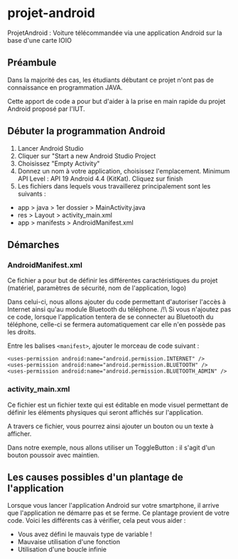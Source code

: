 # projet-android
ProjetAndroid : Voiture télécommandée via une application Android sur la base d'une carte IOIO

## Préambule
Dans la majorité des cas, les étudiants débutant ce projet n'ont pas de connaissance en programmation JAVA.

Cette apport de code a pour but d'aider à la prise en main rapide du projet Android proposé par l'IUT.

## Débuter la programmation Android

1) Lancer Android Studio
2) Cliquer sur "Start a new Android Studio Project
3) Choisissez "Empty Activity"
4) Donnez un nom à votre application, choisissez l'emplacement. Minimum API Level : API 19 Android 4.4 (KitKat). Cliquez sur finish
5) Les fichiers dans lequels vous travaillerez principalement sont les suivants :
  - app > java > 1er dossier > MainActivity.java
  - res > Layout > activity_main.xml
  - app > manifests > AndroidManifest.xml
 
 ## Démarches
 
 ### AndroidManifest.xml
 Ce fichier a pour but de définir les différentes caractéristiques du projet (matériel, paramètres de sécurité, nom de l'application, logo)
 
 Dans celui-ci, nous allons ajouter du code permettant d'autoriser l'accès à Internet ainsi qu'au module Bluetooth du téléphone.
 /!\ Si vous n'ajoutez pas ce code, lorsque l'application tentera de se connecter au Bluetooth du téléphone, celle-ci se fermera automatiquement car elle n'en possède pas les droits.
 
 Entre les balises `<manifest>`, ajouter le morceau de code suivant :
 
 ```
<uses-permission android:name="android.permission.INTERNET" />
<uses-permission android:name="android.permission.BLUETOOTH" />
<uses-permission android:name="android.permission.BLUETOOTH_ADMIN" />
```

### activity_main.xml
Ce fichier est un fichier texte qui est éditable en mode visuel permettant de définir les éléments physiques qui seront affichés sur l'application.

A travers ce fichier, vous pourrez ainsi ajouter un bouton ou un texte à afficher.

Dans notre exemple, nous allons utiliser un ToggleButton : il s'agit d'un bouton poussoir avec maintien.


## Les causes possibles d'un plantage de l'application
Lorsque vous lancer l'application Android sur votre smartphone, il arrive que l'application ne démarre pas et se ferme.
Ce plantage provient de votre code.
Voici les différents cas à vérifier, cela peut vous aider :
- Vous avez défini le mauvais type de variable !
- Mauvaise utilisation d'une fonction
- Utilisation d'une boucle infinie
